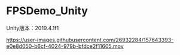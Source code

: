 # FPSDemo_Unity
Unity版本：2019.4.1f1


https://user-images.githubusercontent.com/26932284/157643393-e0e8d050-b6cf-4024-979b-bfdce2f11605.mov

